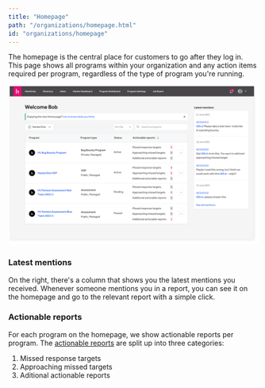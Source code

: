 ```yaml
---
title: "Homepage"
path: "/organizations/homepage.html"
id: "organizations/homepage"
---
```


The homepage is the central place for customers to go after they log in. This page shows all programs within your organization and any action items required per program, regardless of the type of program you're running.

![homepage](./images/homepage.png)

### Latest mentions
On the right, there's a column that shows you the latest mentions you received. Whenever someone mentions you in a report, you can see it on the homepage and go to the relevant report with a simple click.

### Actionable reports
For each program on the homepage, we show actionable reports per program. The [actionable reports](/programs/program-overview.html#actionable-reports) are split up into three categories:
1. Missed response targets
2. Approaching missed targets
3. Aditional actionable reports
